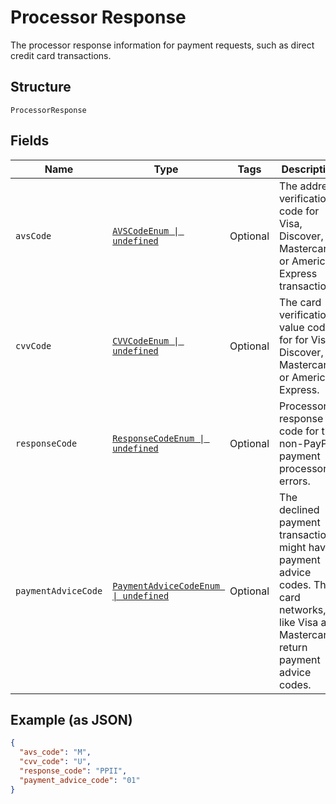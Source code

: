 
# Processor Response

The processor response information for payment requests, such as direct credit card transactions.

## Structure

`ProcessorResponse`

## Fields

| Name | Type | Tags | Description |
|  --- | --- | --- | --- |
| `avsCode` | [`AVSCodeEnum \| undefined`](../../doc/models/avs-code-enum.md) | Optional | The address verification code for Visa, Discover, Mastercard, or American Express transactions. |
| `cvvCode` | [`CVVCodeEnum \| undefined`](../../doc/models/cvv-code-enum.md) | Optional | The card verification value code for for Visa, Discover, Mastercard, or American Express. |
| `responseCode` | [`ResponseCodeEnum \| undefined`](../../doc/models/response-code-enum.md) | Optional | Processor response code for the non-PayPal payment processor errors. |
| `paymentAdviceCode` | [`PaymentAdviceCodeEnum \| undefined`](../../doc/models/payment-advice-code-enum.md) | Optional | The declined payment transactions might have payment advice codes. The card networks, like Visa and Mastercard, return payment advice codes. |

## Example (as JSON)

```json
{
  "avs_code": "M",
  "cvv_code": "U",
  "response_code": "PPII",
  "payment_advice_code": "01"
}
```

